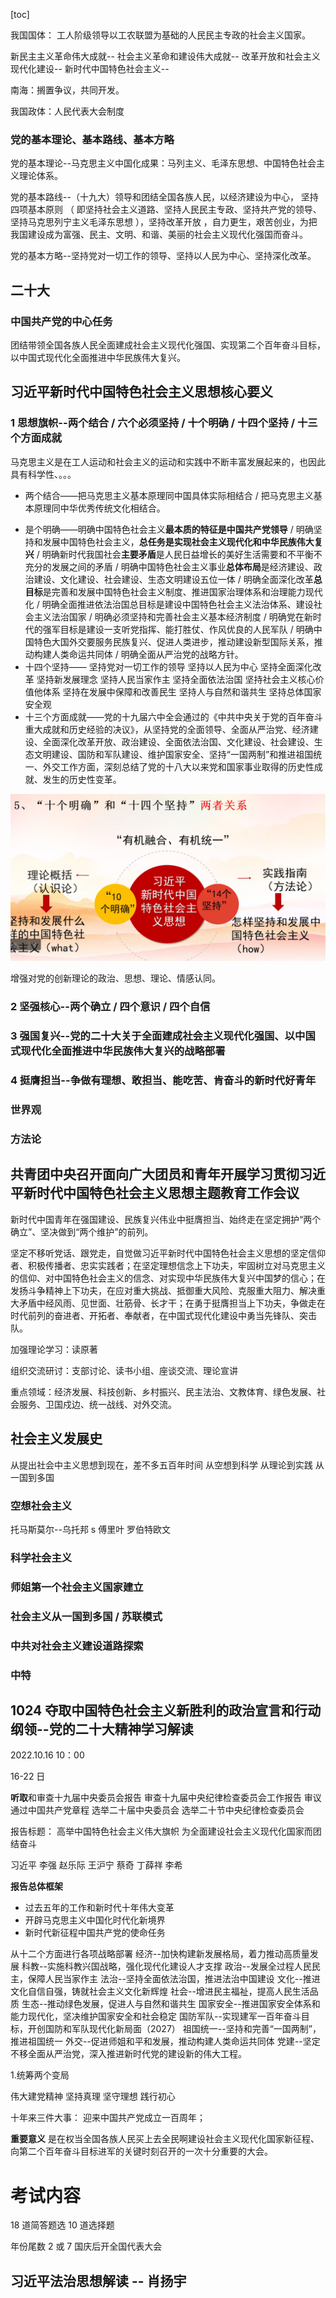 [toc]

我国国体：
工人阶级领导以工农联盟为基础的人民民主专政的社会主义国家。

新民主主义革命伟大成就--
社会主义革命和建设伟大成就--
改革开放和社会主义现代化建设--
新时代中国特色社会主义--

南海：搁置争议，共同开发。

我国政体：人民代表大会制度

### 党的基本理论、基本路线、基本方略

党的基本理论--马克思主义中国化成果：马列主义、毛泽东思想、中国特色社会主义理论体系。

党的基本路线--（十九大）领导和团结全国各族人民，以经济建设为中心， 坚持四项基本原则 （ 即坚持社会主义道路、坚持人民民主专政、坚持共产党的领导、坚持马克思列宁主义毛泽东思想 ），坚持改革开放 ，自力更生，艰苦创业，为把我国建设成为富强、民主、文明、和谐、美丽的社会主义现代化强国而奋斗。

党的基本方略--坚持党对一切工作的领导、坚持以人民为中心、坚持深化改革。

## 二十大

### 中国共产党的中心任务

团结带领全国各族人民全面建成社会主义现代化强国、实现第二个百年奋斗目标，以中国式现代化全面推进中华民族伟大复兴。

## 习近平新时代中国特色社会主义思想核心要义

### 1 思想旗帜--两个结合 / 六个必须坚持 / 十个明确 / 十四个坚持 / 十三个方面成就

马克思主义是在工人运动和社会主义的运动和实践中不断丰富发展起来的，也因此具有科学性、。。。

- 两个结合——把马克思主义基本原理同中国具体实际相结合 / 把马克思主义基本原理同中华优秀传统文化相结合。

* 是个明确——明确中国特色社会主义**最本质的特征是中国共产党领导** / 明确坚持和发展中国特色社会主义，**总任务是实现社会主义现代化和中华民族伟大复兴** / 明确新时代我国社会**主要矛盾**是人民日益增长的美好生活需要和不平衡不充分的发展之间的矛盾 / 明确中国特色社会主义事业**总体布局**是经济建设、政治建设、文化建设、社会建设、生态文明建设五位一体 / 明确全面深化改革**总目标**是完善和发展中国特色社会主义制度、推进国家治理体系和治理能力现代化 / 明确全面推进依法治国总目标是建设中国特色社会主义法治体系、建设社会主义法治国家 / 明确必须坚持和完善社会主义基本经济制度 / 明确党在新时代的强军目标是建设一支听党指挥、能打胜仗、作风优良的人民军队 / 明确中国特色大国外交要服务民族复兴、促进人类进步，推动建设新型国际关系，推动构建人类命运共同体 / 明确全面从严治党的战略方针。
* 十四个坚持——
  坚持党对一切工作的领导
  坚持以人民为中心
  坚持全面深化改革
  坚持新发展理念
  坚持人民当家作主
  坚持全面依法治国
  坚持社会主义核心价值他体系
  坚持在发展中保障和改善民生
  坚持人与自然和谐共生
  坚持总体国家安全观
* 十三个方面成就——党的十九届六中全会通过的《中共中央关于党的百年奋斗重大成就和历史经验的决议》，从坚持党的全面领导、全面从严治党、经济建设、全面深化改革开放、政治建设、全面依法治国、文化建设、社会建设、生态文明建设、国防和军队建设、维护国家安全、坚持“一国两制”和推进祖国统一、外交工作方面，深刻总结了党的十八大以来党和国家事业取得的历史性成就、发生的历史性变革。

![1696075926375](image/index/1696075926375.png)

增强对党的创新理论的政治、思想、理论、情感认同。

### 2 坚强核心--两个确立 / 四个意识 / 四个自信

### 3 强国复兴--党的二十大关于全面建成社会主义现代化强国、以中国式现代化全面推进中华民族伟大复兴的战略部署

### 4 挺膺担当--争做有理想、敢担当、能吃苦、肯奋斗的新时代好青年

### 世界观

### 方法论

## 共青团中央召开面向广大团员和青年开展学习贯彻习近平新时代中国特色社会主义思想主题教育工作会议

新时代中国青年在强国建设、民族复兴伟业中挺膺担当、始终走在坚定拥护“两个确立”、坚决做到“两个维护”的前列。

坚定不移听党话、跟党走，自觉做习近平新时代中国特色社会主义思想的坚定信仰者、积极传播者、忠实实践者；在坚定理想信念上下功夫，牢固树立对马克思主义的信仰、对中国特色社会主义的信念、对实现中华民族伟大复兴中国梦的信心；在发扬斗争精神上下功夫，在应对重大挑战、抵御重大风险、克服重大阻力、解决重大矛盾中经风雨、见世面、壮筋骨、长才干；在勇于挺膺担当上下功夫，争做走在时代前列的奋进者、开拓者、奉献者，在中国式现代化建设中勇当先锋队、突击队。

加强理论学习：读原著

组织交流研讨：支部讨论、读书小组、座谈交流、理论宣讲

重点领域：经济发展、科技创新、乡村振兴、民主法治、文教体育、绿色发展、社会服务、卫国戍边、统一战线、对外交流。

## 社会主义发展史

从提出社会中主义思想到现在，差不多五百年时间
从空想到科学
从理论到实践
从一国到多国

### 空想社会主义

托马斯莫尔--乌托邦 s
傅里叶
罗伯特欧文

### 科学社会主义

### 师姐第一个社会主义国家建立

### 社会主义从一国到多国 / 苏联模式

### 中共对社会主义建设道路探索

### 中特

## 1024 夺取中国特色社会主义新胜利的政治宣言和行动纲领--党的二十大精神学习解读

2022.10.16 10：00

16-22 日

**听取**和审查十九届中央委员会报告
审查十九届中央纪律检查委员会工作报告
审议通过中国共产党章程
选举二十届中央委员会
选举二十节中央纪律检查委员会

报告标题：
高举中国特色社会主义伟大旗帜
为全面建设社会主义现代化国家而团结奋斗

习近平 李强 赵乐际 王沪宁 蔡奇 丁薛祥 李希

**报告总体框架**

- 过去五年的工作和新时代十年伟大变革
- 开辟马克思主义中国化时代化新境界
- 新时代新征程中国共产党的使命任务

从十二个方面进行各项战略部署
经济--加快构建新发展格局，着力推动高质量发展
科教--实施科教兴国战略，强化现代化建设人才支撑
政治--发展全过程人民民主，保障人民当家作主
法治--坚持全面依法治国，推进法治中国建设
文化--推进文化自信自强，铸就社会主义文化新辉煌
社会--增进民主福祉，提高人民生活品质
生态--推动绿色发展，促进人与自然和谐共生
国家安全--推进国家安全体系和能力现代化，坚决维护国家安全和社会稳定
国防军队--实现建军一百年奋斗目标，开创国防和军队现代化新局面（2027）
祖国统一--坚持和完善“一国两制”，推进祖国统一
外交--促进师姐和平和发展，推动构建人类命运共同体
党建--坚定不移全面从严治党，深入推进新时代党的建设新的伟大工程。

1.统筹两个变局

伟大建党精神
坚持真理 坚守理想
践行初心

十年来三件大事：
迎来中国共产党成立一百周年；

**重要意义**
是在权当全国各族人民买上去全民啊建设社会主义现代化国家新征程、向第二个百年奋斗目标进军的关键时刻召开的一次十分重要的大会。

# 考试内容

18 道简答题选 10 道选择题

年份尾数 2 或 7 国庆后开全国代表大会

## 习近平法治思想解读 -- 肖扬宇
